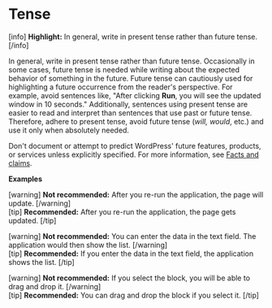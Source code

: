 # Tense

[info] **Highlight:** In general, write in present tense rather than future tense. [/info]

In general, write in present tense rather than future tense. Occasionally in some cases, future tense is needed while writing about the expected behavior of something in the future. Future tense can cautiously used for highlighting a future occurrence from the reader's perspective. For example, avoid sentences like, "After clicking **Run**, you will see the updated window in 10 seconds." Additionally, sentences using present tense are easier to read and interpret than sentences that use past or future tense. Therefore, adhere to present tense, avoid future tense (*will, would*, etc.) and use it only when absolutely needed.

Don't document or attempt to predict WordPress' future features, products, or services unless explicitly specified. For more information, see [Facts and claims](https://make.wordpress.org/docs/style-guide/general-guidelines/facts-claims/).

**Examples**  

[warning] **Not recommended:** After you re-run the application, the page will update. [/warning]  
[tip] **Recommended:** After you re-run the application, the page gets updated. [/tip]

[warning] **Not recommended:** You can enter the data in the text field. The application would then show the list.  [/warning]  
[tip] **Recommended:** If you enter the data in the text field, the application shows the list. [/tip]

[warning] **Not recommended:** If you select the block, you will be able to drag and drop it. [/warning]  
[tip] **Recommended:** You can drag and drop the block if you select it. [/tip]
